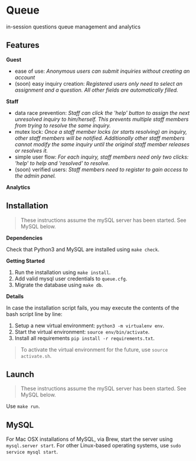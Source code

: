 # Queue
in-session questions queue management and analytics

## Features

**Guest**

- ease of use: *Anonymous users can submit inquiries without creating an account*
- (soon) easy inquiry creation: *Registered users only need to select an assignment and a question. All other fields are automatically filled.*

**Staff**

- data race prevention: *Staff can click the 'help' button to assign the next unresolved inquiry to him/herself. This prevents multiple staff members from trying to resolve the same inquiry.*
- mutex lock: *Once a staff member locks (or starts resolving) an inquiry, other staff members will be notified. Additionally other staff members cannot modify the same inquiry until the original staff member releases or resolves it.*
- simple user flow: *For each inquiry, staff members need only two clicks: 'help' to help and 'resolved' to resolve.*
- (soon) verified users: *Staff members need to register to gain access to the admin panel.*

**Analytics**

## Installation

> These instructions assume the mySQL server has been started. See MySQL below.

**Dependencies**

Check that Python3 and MySQL are installed using `make check`.

**Getting Started**

1. Run the installation using `make install`.
2. Add valid mysql user credentials to `queue.cfg`.
3. Migrate the database using `make db`.

**Details**

In case the installation script fails, you may execute the contents of the bash script line by line:

1. Setup a new virtual environment: `python3 -m virtualenv env`.
1. Start the virtual environment: `source env/bin/activate`.
1. Install all requirements `pip install -r requirements.txt`.

> To activate the virtual environment for the future, use `source activate.sh`.

## Launch

> These instructions assume the mySQL server has been started. See MySQL below.

Use `make run`.

## MySQL

For Mac OSX installations of MySQL, via Brew, start the server using
`mysql.server start`. For other Linux-based operating systems, use
`sudo service mysql start`.
